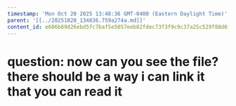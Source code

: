 ```yaml
---
timestamp: 'Mon Oct 20 2025 13:48:36 GMT-0400 (Eastern Daylight Time)'
parent: '[[../20251020_134836.759a274a.md]]'
content_id: e606b89d26ebd5fc7baf5e5057eeb82fdec73f3f9c9c37a25c529f88d6f5e8bd
---
```


# question: now can you see the file? there should be a way i can link it that you can read it
